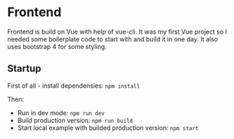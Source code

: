 # Frontend

Frontend is build on Vue with help of vue-cli. It was my first Vue project so I needed some boilerplate code to start with and build it in one day. It also uses bootstrap 4 for some styling.

## Startup

First of all - install dependensies: `npm install`

Then:

- Run in dev mode: `npm run dev`
- Build production version: `npm run build`
- Start local example with builded production version: `npm start`
